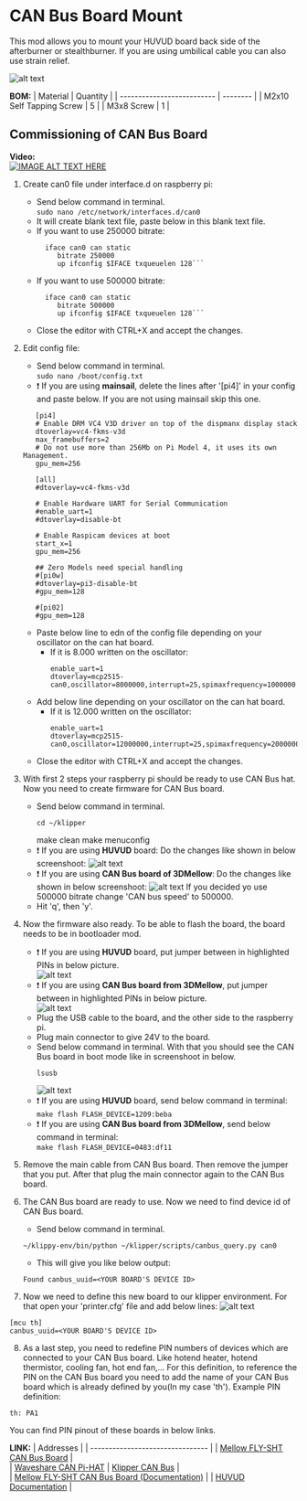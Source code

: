 # CAN Bus Board Mount
 
This mod allows you to mount your HUVUD board back side of the afterburner or stealthburner. 
If you are using umbilical cable you can also use strain relief.  

![alt text](Images/huvud_mount.jpg)

**BOM:**
| Material                   | Quantity |
| -------------------------- | -------- |
| M2x10  Self Tapping Screw  |        5 |
| M3x8 Screw                 |        1 |

 
## Commissioning of CAN Bus Board
**Video:**</br>
[![IMAGE ALT TEXT HERE](https://img.youtube.com/vi/CXDnr3mxAWE/0.jpg)](https://www.youtube.com/watch?v=CXDnr3mxAWE)

1. Create can0 file under interface.d on raspberry pi:
   - Send below command in terminal.<br/>
     ```sudo nano /etc/network/interfaces.d/can0```
   - It will create blank text file, paste below in this blank text file.
   - If you want to use 250000 bitrate:
     ```auto can0
       iface can0 can static
          bitrate 250000
          up ifconfig $IFACE txqueuelen 128```
   - If you want to use 500000 bitrate:
     ```auto can0
       iface can0 can static
          bitrate 500000
          up ifconfig $IFACE txqueuelen 128```	
   - Close the editor with CTRL+X and accept the changes.			

2. Edit config file:
   - Send below command in terminal.<br/>
   ```sudo nano /boot/config.txt```<br/>
   - :exclamation: If you are using **mainsail**, delete the lines after '[pi4]' in your config and paste below. If you are not using mainsail skip this one.
   ```
      [pi4]
      # Enable DRM VC4 V3D driver on top of the dispmanx display stack
      dtoverlay=vc4-fkms-v3d
      max_framebuffers=2
      # Do not use more than 256Mb on Pi Model 4, it uses its own Management.
      gpu_mem=256
      
      [all]
      #dtoverlay=vc4-fkms-v3d
      
      # Enable Hardware UART for Serial Communication
      #enable_uart=1
      #dtoverlay=disable-bt
      
      # Enable Raspicam devices at boot
      start_x=1
      gpu_mem=256
      
      ## Zero Models need special handling
      #[pi0w]
      #dtoverlay=pi3-disable-bt
      #gpu_mem=128
      
      #[pi02]
      #gpu_mem=128
	  ```
   - Paste below line to edn of the config file depending on your oscillator on the can hat board.
        - If it is 8.000 written on the oscillator:
        	 ```
			 enable_uart=1
             dtoverlay=mcp2515-can0,oscillator=8000000,interrupt=25,spimaxfrequency=1000000 
			 ```
   - Add below line depending on your oscillator on the can hat board.
        - If it is 12.000 written on the oscillator:
        	 ```
			 enable_uart=1
             dtoverlay=mcp2515-can0,oscillator=12000000,interrupt=25,spimaxfrequency=2000000
	         ```
   - Close the editor with CTRL+X and accept the changes.
3. With first 2 steps your raspberry pi should be ready to use CAN Bus hat. Now you need to create firmware for CAN Bus board.
   - Send below command in terminal.
     ```
	 cd ~/klipper
	 ```
     make clean
     make menuconfig
   - :exclamation: If you are using **HUVUD** board:
   Do the changes like shown in below screenshoot:
   ![alt text](Images/huvud.jpg)
   - :exclamation: If you are using **CAN Bus board of 3DMellow**:
   Do the changes like shown in below screenshoot:
   ![alt text](Images/mellow.jpg)
       If you decided yo use 500000 bitrate change 'CAN bus speed' to 500000.
   - Hit 'q', then 'y'.
4. Now the firmware also ready. To be able to flash the board, the board needs to be in bootloader mod. 
   - :exclamation: If you are using **HUVUD** board, put jumper between in highlighted PINs in below picture.  
   ![alt text](Images/huvud_boot.jpg)
   - :exclamation: If you are using **CAN Bus board from 3DMellow**, put jumper between in highlighted PINs in below picture.  
     ![alt text](Images/mellow_boot.jpg)
   - Plug the USB cable to the board, and the other side to the raspberry pi.
   - Plug main connector to give 24V to the board.
   - Send below command in terminal. With that you should see the CAN Bus board in boot mode like in screenshoot in below.
     ```
	 lsusb
	 ```
     ![alt text](Images/lsusb.jpg)
   - :exclamation: If you are using **HUVUD** board, send below command in terminal:<br/>
   ```make flash FLASH_DEVICE=1209:beba```
   - :exclamation: If you are using **CAN Bus board from 3DMellow**, send below command in terminal:<br/>
   ```make flash FLASH_DEVICE=0483:df11```
5. Remove the main cable from CAN Bus board. Then remove the jumper that you put. After that plug the main connector again to the CAN Bus board.
6. The CAN Bus board are ready to use. Now we need to find device id of CAN Bus board.
   - Send below command in terminal.<br/>
    ```
    ~/klippy-env/bin/python ~/klipper/scripts/canbus_query.py can0
    ```
   - This will give you like below output: <br/>
   ```
   Found canbus_uuid=<YOUR BOARD'S DEVICE ID>
   ```
   
7. Now we need to define this new board to our klipper environment. For that open your 'printer.cfg' file and add below lines:
![alt text](Images/cfgg.jpg)
```
[mcu th]
canbus_uuid=<YOUR BOARD'S DEVICE ID>
```
8. As a last step, you need to redefine PIN numbers of devices which are connected to your CAN Bus board. Like hotend heater, hotend thermistor, cooling fan, hot end fan,... For this definition, to reference the PIN on the CAN Bus board you need to add the name of your CAN Bus board which is already defined by you(In my case 'th').
Example PIN definition:
``` 
th: PA1
```
You can find PIN pinout of these boards in below links.

**LINK:**
| Addresses                    | 
| -------------------------------- | 
| [Mellow FLY-SHT CAN Bus Board](https://s.click.aliexpress.com/e/_ADbhJh)  |   
| [Waveshare CAN Pi-HAT](https://s.click.aliexpress.com/e/_Af4Q2L)
| [Klipper CAN Bus](https://github.com/Klipper3d/klipper/blob/master/docs/CANBUS.md)                 |    
| [Mellow FLY-SHT CAN Bus Board (Documentation)](http://mellow.klipper.cn/?spm=a2g0o.detail.1000023.73.23e8d2e1GSEFjb#/board/fly_sht36_42/README)                 | 
| [HUVUD Documentation](https://github.com/bondus/KlipperToolboard/blob/master/doc/pinout.md)                 |   